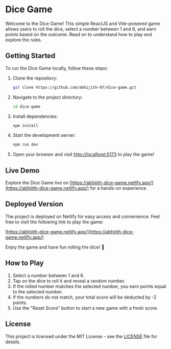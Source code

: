 # Dice Game

Welcome to the Dice Game! This simple ReactJS and Vite-powered game allows users to roll the dice, select a number between 1 and 6, and earn points based on the outcome. Read on to understand how to play and explore the rules.

## Getting Started

To run the Dice Game locally, follow these steps:

1. Clone the repository:

    ```bash
    git clone https://github.com/abhijith-07/dice-game.git
    ```

2. Navigate to the project directory:

    ```bash
    cd dice-game
    ```

3. Install dependencies:

    ```bash
    npm install
    ```

4. Start the development server:

    ```bash
    npm run dev
    ```

5. Open your browser and visit [http://localhost:5173](http://localhost:5173) to play the game!

## Live Demo

Explore the Dice Game live on [https://abhijith-dice-game.netlify.app/](https://abhijith-dice-game.netlify.app/) for a hands-on experience.

## Deployed Version

The project is deployed on Netlify for easy access and convenience. Feel free to visit the following link to play the game:

[https://abhijith-dice-game.netlify.app/](https://abhijith-dice-game.netlify.app/)

Enjoy the game and have fun rolling the dice! 🎲

## How to Play

1. Select a number between 1 and 6.
2. Tap on the dice to roll it and reveal a random number.
3. If the rolled number matches the selected number, you earn points equal to the selected number.
4. If the numbers do not match, your total score will be deducted by -2 points.
5. Use the "Reset Score" button to start a new game with a fresh score.

## License

This project is licensed under the MIT License - see the [LICENSE](LICENSE) file for details.
